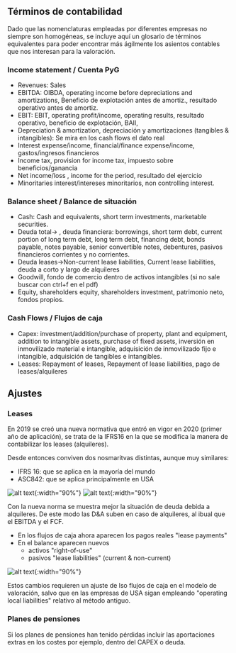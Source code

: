 ---
---
## Términos de contabilidad
Dado que las nomenclaturas empleadas por diferentes empresas no siempre son homogéneas, se incluye aquí un glosario de términos equivalentes para poder encontrar más ágilmente los asientos contables que nos interesan para la valoración.

### Income statement / Cuenta PyG
- Revenues: Sales 
- EBITDA: OIBDA, operating income before depreciations and amortizations, Beneficio de explotación antes de amortiz., resultado operativo antes de amortiz.
- EBIT: EBIT, operating profit/income, operating results, resultado operativo, beneficio de explotación, BAII,
- Depreciation & amortization, depreciación y amortizaciones (tangibles & intangibles): Se mira en los cash flows el dato real
- Interest expense/income, financial/finance expense/income, gastos/ingresos financieros
- Income tax, provision for income tax, impuesto sobre beneficios/ganancia
- Net income/loss , income for the period, resultado del ejercicio
- Minoritaries interest/intereses minoritarios, non controlling interest.

### Balance sheet / Balance de situación

- Cash: Cash and equivalents, short term investments, marketable securities.
- Deuda total→ , deuda financiera: borrowings, short term debt, current portion of long term debt, long term debt, financing debt, bonds payable, notes payable, senior convertible notes, debentures, pasivos financieros corrientes y no corrientes.
- Deuda leases→Non-current lease liabilities, Current lease liabilities, deuda a corto y largo de alquileres
- Goodwill, fondo de comercio dentro de activos intangibles (si no sale buscar con ctrl+f en el pdf)
- Equity, shareholders equity, shareholders investment, patrimonio neto, fondos propios.

### Cash Flows / Flujos de caja

- Capex: investment/addition/purchase of property, plant and equipment, addition to intangible assets, purchase of fixed assets, inversión en inmovilizado material e intangible, adquisición de inmovilizado fijo e intangible, adquisición de tangibles e intangibles.
- Leases: Repayment of leases, Repayment of lease liabilities, pago de leases/alquileres

## Ajustes
### Leases

En 2019 se creó una nueva normativa que entró en vigor en 2020 (primer año de aplicación), se trata de la IFRS16 en la que se modifica la manera de contabilizar los leases (alquileres).

Desde entonces conviven dos nosmaritvas distintas, aunque muy similares:
- IFRS 16: que se aplica en la mayoría del mundo
- ASC842: que se aplica principalmente en USA

![alt text](/assets/images/contabilidad/2019-IRFS16.png){:width="90%"} 
![alt text](/assets/images/contabilidad/2019-IRFS16-2.png){:width="90%"} 

Con la nueva norma se muestra mejor la situación de deuda debida a alquileres. De este modo las D&A suben en caso de alquileres, al ibual que el EBITDA y el FCF.

- En los flujos de caja ahora aparecen los pagos reales "lease payments"
- En el balance aparecen nuevos 
    - activos "right-of-use"
    - pasivos "lease liabilities" (current & non-current)

![alt text](/assets/images/contabilidad/2019-IRFS16-3.png){:width="90%"} 

Estos cambios requieren un ajuste de lso flujos de caja en el modelo de valoración, salvo que en las empresas de USA sigan empleando "operating local liabilities" relativo al método antiguo.

### Planes de pensiones
Si los planes de pensiones han tenido pérdidas incluir las aportaciones extras en los costes por ejemplo, dentro del CAPEX o deuda.

